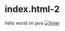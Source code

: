 # index.html-2
hello world im java
[![linter](https://github.com/<Colette-Wong>/<Index-1>/workflows/linter/badge.svg)](https://github.com/marketplace/actions/super-linter)   
